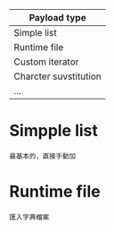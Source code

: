 |Payload type|
|----|
|Simple list|
|Runtime file|
|Custom iterator|
|Charcter suvstitution|
|...|

# Simpple list
`最基本的，直接手動加`

# Runtime file
`匯入字典檔案`

#
